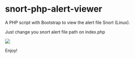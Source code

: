 # snort-php-alert-viewer

A PHP script with Bootstrap to view the alert file Snort (Linux).

Just change you snort alert file path on index.php

![](https://github.com/xmaxmex/snort-php-alert-viewer/blob/master/php-snort-alert.JPG)

Enjoy!
